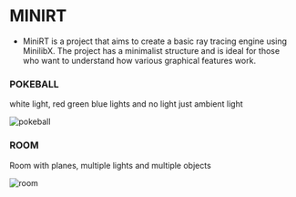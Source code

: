 # MINIRT 
- MiniRT is a project that aims to create a basic ray tracing engine using MinilibX. The project has a minimalist structure and is ideal for those who want to understand how various graphical features work.  

 
  
### POKEBALL  

white light, red green blue lights and no light just ambient light  
  
![pokeball](https://github.com/user-attachments/assets/b30b86a8-76a5-4d5d-9b12-546b55ae7135)

### ROOM  
  
Room with planes, multiple lights and multiple objects  
  
![room](https://github.com/user-attachments/assets/167531b1-f5bb-4cf8-a496-4f698c622acf)  
